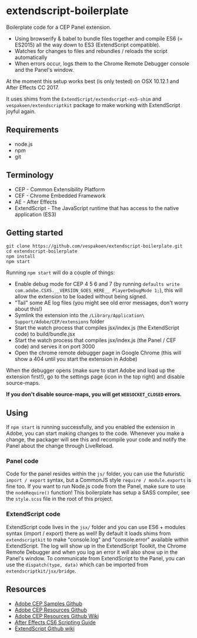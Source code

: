 # extendscript-boilerplate

Boilerplate code for a CEP Panel extension.

- Using browserify & babel to bundle files together and compile ES6 (= ES2015) all the way down to ES3 (ExtendScript compatible).
- Watches for changes to files and rebundles / reloads the script automatically
- When errors occur, logs them to the Chrome Remote Debugger console and the Panel's window.

At the moment this setup works best (is only tested) on OSX 10.12.1 and After Effects CC 2017.

It uses shims from the `ExtendScript/extendscript-es5-shim` and `vespakoen/extendscriptkit` package to make working with ExtendScript joyful again.

## Requirements

- node.js
- npm
- git

## Terminology

- CEP - Common Extensibility Platform
- CEF - Chrome Embedded Framework
- AE - After Effects
- ExtendScript - The JavaScript runtime that has access to the native application (ES3)

## Getting started

```shell
git clone https://github.com/vespakoen/extendscript-boilerplate.git
cd extendscript-boilerplate
npm install
npm start
```

Running `npm start` will do a couple of things:

- Enable debug mode for CEP 4 5 6 and 7 (by running `defaults write com.adobe.CSXS.__VERSION_GOES_HERE__ PlayerDebugMode 1;`), this will allow the extension to be loaded without being signed.
- "Tail" some AE log files (you might see old error messages, don't worry about this!)
- Symlink the extension into the `/Library/Application\ Support/Adobe/CEP/extensions` folder
- Start the watch process that compiles jsx/index.js (the ExtendScript code) to build/bundle.jsx
- Start the watch process that compiles jsx/index.js (the Panel / CEF code) and serves it on port 3000
- Open the chrome remote debugger page in Google Chrome (this will show a 404 until you start the extension in Adobe)

When the debugger opens (make sure to start Adobe and load up the extension first!), go to the settings page (icon in the top right) and disable source-maps.

**If you don't disable source-maps, you will get `WEBSOCKET_CLOSED` errors.**

## Using

If `npm start` is running successfully, and you enabled the extension in Adobe, you can start making changes to the code.
Whenever you make a change, the packager will see this and recompile your code and notify the Panel about the change through LiveReload.

### Panel code

Code for the panel resides within the `js/` folder, you can use the futuristic `import / export` syntax, but a CommonJS style `require / module.exports` is fine too.
If you want to run Node.js code from the Panel, make sure to use the `nodeRequire()` function!
This boilerplate has setup a SASS compiler, see the `style.scss` file in the root of this project.

### ExtendScript code

ExtendScript code lives in the `jsx/` folder and you can use ES6 + modules syntax (import / export) there as well!
By default it loads shims from `extendscriptkit` to make "console.log" and "console.error" available within ExtendScript.
The log will show up in the ExtendScript Toolkit, the Chrome Remote Debugger and when you log an error it will also show up in the Panel's window.
To communicate from ExtendScript to the Panel, you can use the `dispatch(type, data)` which can be imported from `extendscriptkit/jsx/bridge`.

## Resources

- [Adobe CEP Samples Github](https://github.com/Adobe-CEP/Samples)
- [Adobe CEP Resources Github](https://github.com/Adobe-CEP/CEP-Resources)
- [Adobe CEP Resources Github Wiki](https://github.com/Adobe-CEP/CEP-Resources/wiki)
- [After Effects CS6 Scripting Guide](http://blogs.adobe.com/wp-content/blogs.dir/48/files/2012/06/After-Effects-CS6-Scripting-Guide.pdf?file=2012/06/After-Effects-CS6-Scripting-Guide.pdf)
- [ExtendScript Github wiki](https://github.com/ExtendScript/wiki/wiki)
